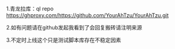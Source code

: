 1.青龙拉库：ql repo https://ghproxy.com/https://github.com/YourAhTzu/YourAhTzu.git

2.如有问题请在github发起我看到了会回复搬砖请注明来源

3.不定时上线这个只是测试脚本库存在不稳定因素